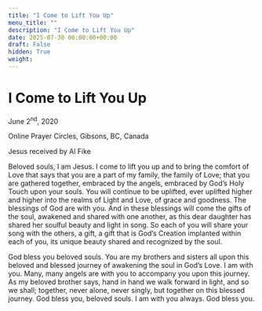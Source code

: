 ```yaml
---
title: "I Come to Lift You Up"
menu_title: ""
description: "I Come to Lift You Up"
date: 2025-07-30 06:00:00+00:00
draft: False
hidden: True
weight:
---
```

# I Come to Lift You Up

June 2<sup>nd</sup>, 2020

Online Prayer Circles, Gibsons, BC, Canada

Jesus received by Al Fike

Beloved souls, I am Jesus. I come to lift you up and to bring the comfort of Love that says that you are a part of my family, the family of Love; that you are gathered together, embraced by the angels, embraced by God’s Holy Touch upon your souls. You will continue to be uplifted, ever uplifted higher and higher into the realms of Light and Love, of grace and goodness. The blessings of God are with you. And in these blessings will come the gifts of the soul, awakened and shared with one another, as this dear daughter has shared her soulful beauty and light in song. So each of you will share your song with the others, a gift, a gift that is God’s Creation implanted within each of you, its unique beauty shared and recognized by the soul.

God bless you beloved souls. You are my brothers and sisters all upon this beloved and blessed journey of awakening the soul in God’s Love. I am with you. Many, many angels are with you to accompany you upon this journey. As my beloved brother says, hand in hand we walk forward in light, and so we shall; together, never alone, never singly, but together on this blessed journey. God bless you, beloved souls. I am with you always. God bless you.
